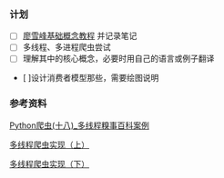 
### 计划
- [ ] [廖雪峰基础概念教程][1] 并记录笔记
- [ ] 多线程、多进程爬虫尝试
- [ ] 理解其中的核心概念，必要时用自己的语言或例子翻译
- [ ]设计消费者模型那些，需要绘图说明


### 参考资料
[Python爬虫(十八)\_多线程糗事百科案例][2]

[多线程爬虫实现（上）][3]

[多线程爬虫实现（下）][4]

[1]:	https://www.liaoxuefeng.com/wiki/0014316089557264a6b348958f449949df42a6d3a2e542c000/0014319272686365ec7ceaeca33428c914edf8f70cca383000
[2]:	https://www.jianshu.com/p/de2167b0b3bd
[3]:	https://zhuanlan.zhihu.com/p/36285021
[4]:	https://juejin.im/post/5b129b7d5188257d4f0d793b